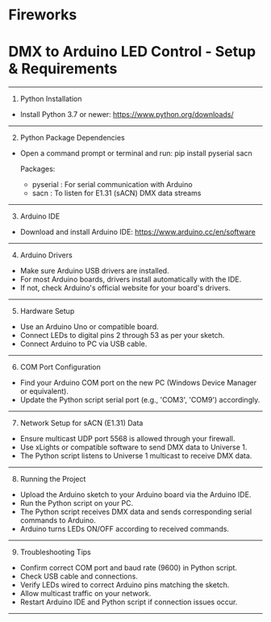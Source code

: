 # Fireworks


DMX to Arduino LED Control - Setup & Requirements
=================================================
----------------------
1. Python Installation
- Install Python 3.7 or newer:
  https://www.python.org/downloads/
----------------------
2. Python Package Dependencies
- Open a command prompt or terminal and run:
  pip install pyserial sacn

  Packages:
  - pyserial : For serial communication with Arduino
  - sacn     : To listen for E1.31 (sACN) DMX data streams
----------------------
3. Arduino IDE
- Download and install Arduino IDE:
  https://www.arduino.cc/en/software
----------------------
4. Arduino Drivers
- Make sure Arduino USB drivers are installed.
- For most Arduino boards, drivers install automatically with the IDE.
- If not, check Arduino's official website for your board's drivers.
----------------------
5. Hardware Setup
- Use an Arduino Uno or compatible board.
- Connect LEDs to digital pins 2 through 53 as per your sketch.
- Connect Arduino to PC via USB cable.
----------------------
6. COM Port Configuration
- Find your Arduino COM port on the new PC (Windows Device Manager or equivalent).
- Update the Python script serial port (e.g., 'COM3', 'COM9') accordingly.
----------------------
7. Network Setup for sACN (E1.31) Data
- Ensure multicast UDP port 5568 is allowed through your firewall.
- Use xLights or compatible software to send DMX data to Universe 1.
- The Python script listens to Universe 1 multicast to receive DMX data.
----------------------
8. Running the Project
- Upload the Arduino sketch to your Arduino board via the Arduino IDE.
- Run the Python script on your PC.
- The Python script receives DMX data and sends corresponding serial commands to Arduino.
- Arduino turns LEDs ON/OFF according to received commands.
----------------------
9. Troubleshooting Tips
- Confirm correct COM port and baud rate (9600) in Python script.
- Check USB cable and connections.
- Verify LEDs wired to correct Arduino pins matching the sketch.
- Allow multicast traffic on your network.
- Restart Arduino IDE and Python script if connection issues occur.

---


